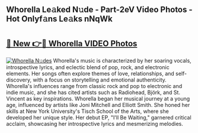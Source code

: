 ## Whorella Le𝚊ked N𝚞de - Part-2eV Video Photos - Hot Onlyf𝚊ns Le𝚊ks nNqWk

# <h2><a href="http://ab12836.deff.icu/?id=Whorella">🔗 New 👉🔴 Whorella VIDEO Photos</a></h2>

[![Whorella N𝚞des](https://i.imgur.com/rIISA9y.gif)](http://ab12836.deff.icu/?id=Whorella)
Whorella's music is characterized by her soaring vocals, introspective lyrics, and eclectic blend of pop, rock, and electronic elements. Her songs often explore themes of love, relationships, and self-discovery, with a focus on storytelling and emotional authenticity. Whorella's influences range from classic rock and pop to electronic and indie music, and she has cited artists such as Radiohead, Björk, and St. Vincent as key inspirations. Whorella began her musical journey at a young age, influenced by artists like Joni Mitchell and Elliott Smith. She honed her skills at New York University's Tisch School of the Arts, where she developed her unique style. Her debut EP, "I'll Be Waiting," garnered critical acclaim, showcasing her introspective lyrics and mesmerizing melodies.
